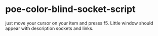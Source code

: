 # poe-color-blind-socket-script

just move your cursor on your item and presss f5. Little window should appear with description sockets and links.
